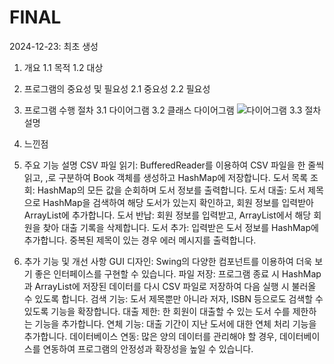# FINAL
2024-12-23: 최초 생성

1. 개요
   1.1 목적
   1.2 대상

2. 프로그램의 중요성 및 필요성
   2.1 중요성
   2.2 필요성

3. 프로그램 수행 절차
   3.1 다이어그램
   3.2 클래스 다이어그램
   ![다이어그램](https://github.com/user-attachments/assets/605e0b8a-855b-47c7-9599-68a3e4811892)
   3.3 절차 설명

4. 느낀점


3. 주요 기능 설명
CSV 파일 읽기: BufferedReader를 이용하여 CSV 파일을 한 줄씩 읽고, ,로 구분하여 Book 객체를 생성하고 HashMap에 저장합니다.
도서 목록 조회: HashMap의 모든 값을 순회하며 도서 정보를 출력합니다.
도서 대출: 도서 제목으로 HashMap을 검색하여 해당 도서가 있는지 확인하고, 회원 정보를 입력받아 ArrayList에 추가합니다.
도서 반납: 회원 정보를 입력받고, ArrayList에서 해당 회원을 찾아 대출 기록을 삭제합니다.
도서 추가: 입력받은 도서 정보를 HashMap에 추가합니다. 중복된 제목이 있는 경우 에러 메시지를 출력합니다.
4. 추가 기능 및 개선 사항
GUI 디자인: Swing의 다양한 컴포넌트를 이용하여 더욱 보기 좋은 인터페이스를 구현할 수 있습니다.
파일 저장: 프로그램 종료 시 HashMap과 ArrayList에 저장된 데이터를 다시 CSV 파일로 저장하여 다음 실행 시 불러올 수 있도록 합니다.
검색 기능: 도서 제목뿐만 아니라 저자, ISBN 등으로도 검색할 수 있도록 기능을 확장합니다.
대출 제한: 한 회원이 대출할 수 있는 도서 수를 제한하는 기능을 추가합니다.
연체 기능: 대출 기간이 지난 도서에 대한 연체 처리 기능을 추가합니다.
데이터베이스 연동: 많은 양의 데이터를 관리해야 할 경우, 데이터베이스를 연동하여 프로그램의 안정성과 확장성을 높일 수 있습니다.
